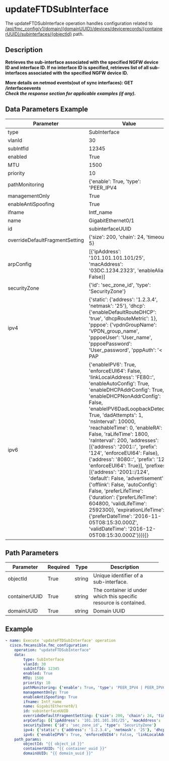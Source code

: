 # updateFTDSubInterface

The updateFTDSubInterface operation handles configuration related to [/api/fmc_config/v1/domain/{domainUUID}/devices/devicerecords/{containerUUID}/subinterfaces/{objectId}](/paths//api/fmc_config/v1/domain/{domain_uuid}/devices/devicerecords/{container_uuid}/subinterfaces/{object_id}.md) path.&nbsp;
## Description
**Retrieves the sub-interface associated with the specified NGFW device ID and interface ID. If no interface ID is specified, retrieves list of all sub-interfaces associated with the specified NGFW device ID. <div class="alert alert-warning">More details on netmod events(out of sync interfaces):<b> GET /interfaceevents</b></div> _Check the response section for applicable examples (if any)._**

## Data Parameters Example
| Parameter | Value |
| --------- | -------- |
| type | SubInterface |
| vlanId | 30 |
| subIntfId | 12345 |
| enabled | True |
| MTU | 1500 |
| priority | 10 |
| pathMonitoring | {'enable': True, 'type': 'PEER_IPV4 | PEER_IPV6 | AUTO | AUTO4 | AUTO6', 'monitoredIp': 'string'} |
| managementOnly | True |
| enableAntiSpoofing | True |
| ifname | Intf_name |
| name | GigabitEthernet0/1 |
| id | subinterfaceUUID |
| overrideDefaultFragmentSetting | {'size': 200, 'chain': 24, 'timeout': 5} |
| arpConfig | [{'ipAddress': '101.101.101.101/25', 'macAddress': '03DC.1234.2323', 'enableAlias': False}] |
| securityZone | {'id': 'sec_zone_id', 'type': 'SecurityZone'} |
| ipv4 | {'static': {'address': '1.2.3.4', 'netmask': '25'}, 'dhcp': {'enableDefaultRouteDHCP': 'true', 'dhcpRouteMetric': 1}, 'pppoe': {'vpdnGroupName': 'VPDN_group_name', 'pppoeUser': 'User_name', 'pppoePassword': 'User_password', 'pppAuth': '< PAP | CHAP | MSCHAP>', 'pppoeRouteMetric': 1, 'enableRouteSettings': True, 'ipAddress': '1.2.3.4/25', 'storeCredsInFlash': False}} |
| ipv6 | {'enableIPV6': True, 'enforceEUI64': False, 'linkLocalAddress': 'FE80::', 'enableAutoConfig': True, 'enableDHCPAddrConfig': True, 'enableDHCPNonAddrConfig': False, 'enableIPV6DadLoopbackDetect': True, 'dadAttempts': 1, 'nsInterval': 10000, 'reachableTime': 0, 'enableRA': False, 'raLifeTime': 1800, 'raInterval': 200, 'addresses': [{'address': '2001::', 'prefix': '124', 'enforceEUI64': False}, {'address': '8080::', 'prefix': '12', 'enforceEUI64': True}], 'prefixes': [{'address': '2001::/124', 'default': False, 'advertisement': {'offlink': False, 'autoConfig': False, 'preferLifeTime': {'duration': {'preferLifeTime': 604800, 'validLifeTime': 2592300}, 'expirationLifeTime': {'preferDateTime': '2016-11-05T08:15:30.000Z', 'validDateTime': '2016-12-05T08:15:30.000Z'}}}}]} |

## Path Parameters
| Parameter | Required | Type | Description |
| --------- | -------- | ---- | ----------- |
| objectId | True | string <td colspan=3> Unique identifier of a sub-interface. |
| containerUUID | True | string <td colspan=3> The container id under which this specific resource is contained. |
| domainUUID | True | string <td colspan=3> Domain UUID |

## Example
```yaml
- name: Execute 'updateFTDSubInterface' operation
  cisco.fmcansible.fmc_configuration:
    operation: "updateFTDSubInterface"
    data:
        type: SubInterface
        vlanId: 30
        subIntfId: 12345
        enabled: True
        MTU: 1500
        priority: 10
        pathMonitoring: {'enable': True, 'type': 'PEER_IPV4 | PEER_IPV6 | AUTO | AUTO4 | AUTO6', 'monitoredIp': 'string'}
        managementOnly: True
        enableAntiSpoofing: True
        ifname: Intf_name
        name: GigabitEthernet0/1
        id: subinterfaceUUID
        overrideDefaultFragmentSetting: {'size': 200, 'chain': 24, 'timeout': 5}
        arpConfig: [{'ipAddress': '101.101.101.101/25', 'macAddress': '03DC.1234.2323', 'enableAlias': False}]
        securityZone: {'id': 'sec_zone_id', 'type': 'SecurityZone'}
        ipv4: {'static': {'address': '1.2.3.4', 'netmask': '25'}, 'dhcp': {'enableDefaultRouteDHCP': 'true', 'dhcpRouteMetric': 1}, 'pppoe': {'vpdnGroupName': 'VPDN_group_name', 'pppoeUser': 'User_name', 'pppoePassword': 'User_password', 'pppAuth': '< PAP | CHAP | MSCHAP>', 'pppoeRouteMetric': 1, 'enableRouteSettings': True, 'ipAddress': '1.2.3.4/25', 'storeCredsInFlash': False}}
        ipv6: {'enableIPV6': True, 'enforceEUI64': False, 'linkLocalAddress': 'FE80::', 'enableAutoConfig': True, 'enableDHCPAddrConfig': True, 'enableDHCPNonAddrConfig': False, 'enableIPV6DadLoopbackDetect': True, 'dadAttempts': 1, 'nsInterval': 10000, 'reachableTime': 0, 'enableRA': False, 'raLifeTime': 1800, 'raInterval': 200, 'addresses': [{'address': '2001::', 'prefix': '124', 'enforceEUI64': False}, {'address': '8080::', 'prefix': '12', 'enforceEUI64': True}], 'prefixes': [{'address': '2001::/124', 'default': False, 'advertisement': {'offlink': False, 'autoConfig': False, 'preferLifeTime': {'duration': {'preferLifeTime': 604800, 'validLifeTime': 2592300}, 'expirationLifeTime': {'preferDateTime': '2016-11-05T08:15:30.000Z', 'validDateTime': '2016-12-05T08:15:30.000Z'}}}}]}
    path_params:
        objectId: "{{ object_id }}"
        containerUUID: "{{ container_uuid }}"
        domainUUID: "{{ domain_uuid }}"

```